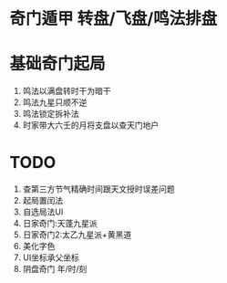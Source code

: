 # 奇门遁甲 转盘/飞盘/鸣法排盘

# 基础奇门起局

1. 鸣法以满盘转时干为暗干
2. 鸣法九星只顺不逆
3. 鸣法锁定拆补法
4. 时家带大六壬的月将支盘以查天门地户


# TODO
1. 查第三方节气精确时间跟天文授时误差问题
2. 起局置闰法
3. 自选局法UI
4. 日家奇门:天蓬九星派
5. 日家奇门2:太乙九星派+黄黑道
6. 美化字色
7. UI坐标承父坐标
8. 阴盘奇门 年/时/刻
